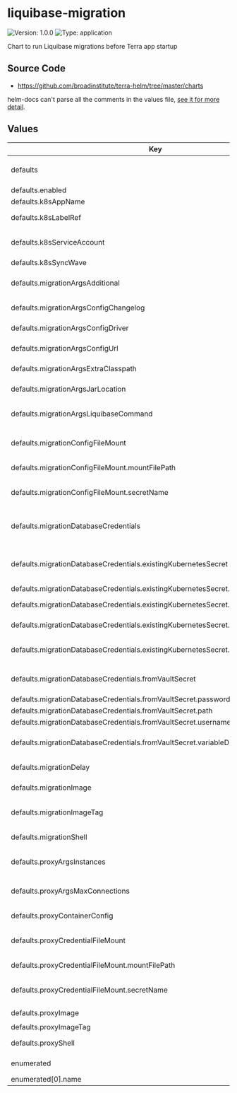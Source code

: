 # liquibase-migration

![Version: 1.0.0](https://img.shields.io/badge/Version-1.0.0-informational?style=flat-square) ![Type: application](https://img.shields.io/badge/Type-application-informational?style=flat-square)

Chart to run Liquibase migrations before Terra app startup

## Source Code

* <https://github.com/broadinstitute/terra-helm/tree/master/charts>

helm-docs can't parse all the comments in the values file, [see it for more detail](./values.yaml).

## Values

| Key | Type | Default | Description |
|-----|------|---------|-------------|
| defaults | object | See sub-keys | Baseline config merged under each enumerated one to form the full configuration for that particular migration |
| defaults.enabled | bool | `false` | Whether to enable migrations by default |
| defaults.k8sAppName | string | `nil` | Name of the application being deployed |
| defaults.k8sLabelRef | string | `nil` | Template reference to use to obtain resource labels, set to empty to disable |
| defaults.k8sServiceAccount | string | `nil` | App's Kubernetes service account (selective sync may be necessary if the KSA isn't applied before k8sSyncWave) |
| defaults.k8sSyncWave | string | `"-1"` | (string) Argo CD wave to apply resources in |
| defaults.migrationArgsAdditional | string | `nil` | Optional arbitrary additional arguments to be passed, from https://docs.liquibase.com/commands/home.html |
| defaults.migrationArgsConfigChangelog | string | `nil` | Java classpath location of the Liquibase changelog file, expanded by migrationShell |
| defaults.migrationArgsConfigDriver | string | `nil` | Java class name of the JDBC driver to use, expanded by migrationShell |
| defaults.migrationArgsConfigUrl | string | `nil` | JDBC URL of the database, expanded by migrationShell |
| defaults.migrationArgsExtraClasspath | list | `[]` | Additional `.jar` files to add to the class path, in addition to the `.jar` containing Liquibase |
| defaults.migrationArgsJarLocation | string | `nil` | Path within the migration image to the `.jar` containing Liquibase |
| defaults.migrationArgsLiquibaseCommand | string | `"update"` | If the Kubernetes job should always succeed regardless of the Liquibase command's exit status |
| defaults.migrationConfigFileMount | object | With the secret name omitted, no configuration file will be mounted or passed | Controls for mounting and passing a Liquibase.properties file (necessary unless all other migrationConfigArgs* values passed) |
| defaults.migrationConfigFileMount.mountFilePath | string | `"/etc/liquibase.properties"` | The full mount path of the file, ending with the file itself |
| defaults.migrationConfigFileMount.secretName | string | `nil` | The exact name of a Kubernetes secret containing the desired file under a file-named key |
| defaults.migrationDatabaseCredentials | object | None | Controls for setting up database authentication, one sub-object must be provided; existingKubernetesSecret takes precedence if provided |
| defaults.migrationDatabaseCredentials.existingKubernetesSecret | object | With the secret name omitted, no existing Kubernetes secret will be accessed | Use an existing Kubernetes secret for credentials directly |
| defaults.migrationDatabaseCredentials.existingKubernetesSecret.name | string | `nil` | Name of the existing Kubernetes secret to use |
| defaults.migrationDatabaseCredentials.existingKubernetesSecret.passwordKey | string | `nil` | Key of the password within the Kubernetes secret |
| defaults.migrationDatabaseCredentials.existingKubernetesSecret.usernameKey | string | `nil` | Key of the username within the Kubernetes secret |
| defaults.migrationDatabaseCredentials.existingKubernetesSecret.variableDatabaseKey | string | `nil` | Optional key of a database name in the Kubernetes secret, available as $DB_NAME in the migration container |
| defaults.migrationDatabaseCredentials.fromVaultSecret | object | With the Vault secret path omitted, no Vault secret will be accessed | Create a Kubernetes secret via secrets-manager from a Vault secret |
| defaults.migrationDatabaseCredentials.fromVaultSecret.passwordKey | string | `nil` | Key of the password within the Vault secret |
| defaults.migrationDatabaseCredentials.fromVaultSecret.path | string | `nil` | Path of the existing Vault secret to use |
| defaults.migrationDatabaseCredentials.fromVaultSecret.usernameKey | string | `nil` | Key of the username within the Vault secret |
| defaults.migrationDatabaseCredentials.fromVaultSecret.variableDatabaseKey | string | `nil` | Optional key of a database name in the Vault secret, available as $DB_NAME in the migration container |
| defaults.migrationDelay | string | `"15s"` | Time to wait before attempting to start Liquibase, to allow proxy to boot |
| defaults.migrationImage | string | `nil` | Image to use for the migration, usually the application image with bundled Liquibase |
| defaults.migrationImageTag | string | `nil` | Image tag to use for the migration image; **warning** that setting this can cause inconsistent migrations (default recommended) |
| defaults.migrationShell | list | `["bash","-c"]` | Docker command directive to invoke a shell in the container, to expand migrationArgs* values |
| defaults.proxyArgsInstances | string | Mimics behavior of legacy broadinstitute/cloudsqlproxy image | Instances argument passed to the proxy executable, expanded by proxyShell |
| defaults.proxyArgsMaxConnections | string | Mimics behavior of legacy broadinstitute/cloudsqlproxy image | Max connections argument passed to the proxy executable, expanded by proxyShell |
| defaults.proxyContainerConfig | object | `nil` | Extra configuration applied directly to the proxy container (useful for env or envFrom directives) |
| defaults.proxyCredentialFileMount | object | With the secret name omitted, no credentials file will be mounted or passed | Controls for mounting and passing a credentials file (necessary unless Workload Identity or another mechanism configured) |
| defaults.proxyCredentialFileMount.mountFilePath | string | `"/etc/sqlproxy-service-account.json"` | The full mount path of the file, ending with the file itself |
| defaults.proxyCredentialFileMount.secretName | string | `nil` | The exact name of a Kubernetes secret containing the desired file under a file-named key |
| defaults.proxyImage | string | `"gcr.io/cloudsql-docker/gce-proxy"` | Image to use for the Cloud SQL Proxy |
| defaults.proxyImageTag | string | `"1.25.0-alpine"` | Image tag to use for the Cloud SQL Proxy |
| defaults.proxyShell | list | `["sh","-c"]` | Docker command directive to invoke a shell in the container, to expand proxyArgs* values |
| enumerated | list | None by default, one entry here required per migration | Specific migrations to run; each config merged over the defaults to form the full configuration |
| enumerated[0].name | string | `nil` | Required name of this specific migration |
